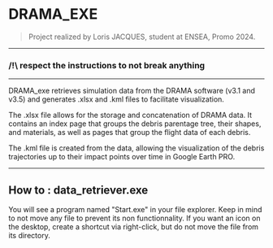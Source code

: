 # DRAMA_EXE


> Project realized by Loris JACQUES, student at ENSEA, Promo 2024.

-------

### /!\ respect the instructions to not break anything

----------

DRAMA_exe retrieves simulation data from the DRAMA software (v3.1 and v3.5) and generates .xlsx and .kml files to facilitate visualization.

The .xlsx file allows for the storage and concatenation of DRAMA data. It contains an index page that groups the debris parentage tree, their shapes, and materials, as well as pages that group the flight data of each debris.

The .kml file is created from the data, allowing the visualization of the debris trajectories up to their impact points over time in Google Earth PRO.


-----------

## How to : data_retriever.exe

You will see a program named "Start.exe" in your file explorer. Keep in mind to not move any file to prevent its non functionnality. If you want an icon on the desktop, create a shortcut via right-click, but do not move the file from its directory.

